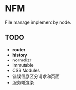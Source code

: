 # NFM

File manage implement by node.

## TODO

* **router**
* **history**
* normalizr
* Immutable
* CSS Modules
* 错误信息区分请求和页面
* 服务端渲染